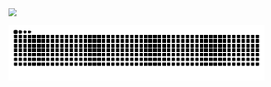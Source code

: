 <div>
<a href="https://github.com/IgorNogueiraPessoa">
<img height="180em" src="https://github-readme-stats.vercel.app/api/top-langs/?username=IgorNogueiraPessoa&layout=compact&langs_count=7&theme=dark"/>
</div>
  
![Snake animation](https://github.com/IgorNogueiraPessoa/IgorNogueiraPessoa/blob/output/github-contribution-grid-snake.svg)
